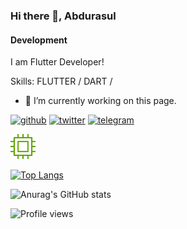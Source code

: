 ### Hi there 👋, Abdurasul
#### Development
I am Flutter Developer!

Skills: FLUTTER / DART / 

- 🔭 I’m currently working on this page. 


[<img src='https://cdn.jsdelivr.net/npm/simple-icons@3.0.1/icons/github.svg' alt='github' height='40'>](https://github.com/rasulov999)  [<img src='https://cdn.jsdelivr.net/npm/simple-icons@3.0.1/icons/twitter.svg' alt='twitter' height='40'>](https://twitter.com/AB44434390)  [<img src='https://cdn.jsdelivr.net/npm/simple-icons@3.0.1/icons/telegram.svg' alt='telegram' height='40'>](https://t.me/rasulov_ab)  

<a href='https://docs.github.com/en/developers'><img src='https://raw.githubusercontent.com/acervenky/animated-github-badges/master/assets/devbadge.gif' width='40' height='40'></a> 

[![Top Langs](https://github-readme-stats.vercel.app/api/top-langs/?username=rasulov999)](https://github.com/anuraghazra/github-readme-stats)

![Anurag's GitHub stats](https://github-readme-stats.vercel.app/api?username=anuraghazra&show_icons=true&theme=radical)

![Profile views](https://gpvc.arturio.dev/rasulov999)  
